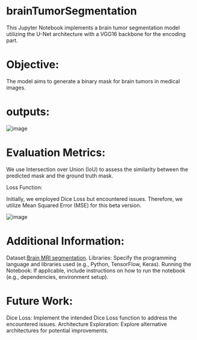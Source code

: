 # brainTumorSegmentation
This Jupyter Notebook implements a brain tumor segmentation model utilizing the U-Net architecture with a VGG16 backbone for the encoding part.

# Objective:

The model aims to generate a binary mask for brain tumors in medical images.
# outputs:
![image](https://github.com/AhmedWael2000/brainTumorSegmentation/assets/95596511/fc4468d6-fb3b-438e-88a1-b7922c1902d9)

# Evaluation Metrics:

We use Intersection over Union (IoU) to assess the similarity between the predicted mask and the ground truth mask.

Loss Function:

Initially, we employed Dice Loss but encountered issues. Therefore, we utilize Mean Squared Error (MSE) for this beta version.

![image](https://github.com/AhmedWael2000/brainTumorSegmentation/assets/95596511/ebfe6378-7b28-4521-898a-ef4a3549346a)

# Additional Information:

Dataset:[Brain MRI segmentation]([https://www.google.com](https://www.kaggle.com/datasets/mateuszbuda/lgg-mri-segmentation)).
Libraries: Specify the programming language and libraries used (e.g., Python, TensorFlow, Keras).
Running the Notebook: If applicable, include instructions on how to run the notebook (e.g., dependencies, environment setup).
# Future Work:

Dice Loss: Implement the intended Dice Loss function to address the encountered issues.
Architecture Exploration: Explore alternative architectures for potential improvements.
